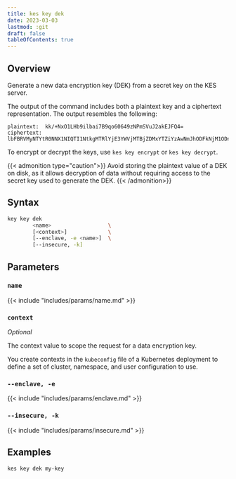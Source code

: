 ```yaml
---
title: kes key dek
date: 2023-03-03
lastmod: :git
draft: false
tableOfContents: true
---
```


## Overview

Generate a new data encryption key (DEK) from a secret key on the KES server.

The output of the command includes both a plaintext key and a ciphertext representation.
The output resembles the following:

```
plaintext:  kk/+NxO1LHb9ilbai7B9qo60649zNPmSVuJ2akEJFQ4=
ciphertext: lbFBRVMyNTYtR0NNX1NIQTI1NtkgMTRlYjE3YWVjMTBjZDMxYTZiYzAwNmJhODFkNjM1ODnEEKOclQFBMYNZ3dVJPCrldAHEDLkZD9YgLpFW77+8b8Qw7Tn/6tFhyYUoFzS4+jYv8ty/Y5bqKzU6lPUEq/O8xEnYs92wEyvdSfTpTDEH8a8Q
```

To encrypt or decrypt the keys, use `kes key encrypt` or `kes key decrypt`.

{{< admonition type="caution">}}
Avoid storing the plaintext value of a DEK on disk, as it allows decryption of data without requiring access to the secret key used to generate the DEK.
{{< /admonition>}}

## Syntax

```sh
key key dek
        <name>                  \
        [<context>]             \
        [--enclave, -e <name>]  \
        [--insecure, -k]
```

## Parameters

### `name`

{{< include "includes/params/name.md" >}}

### `context`

_Optional_

The context value to scope the request for a data encryption key.

You create contexts in the `kubeconfig` file of a Kubernetes deployment to define a set of cluster, namespace, and user configuration to use.

### `--enclave, -e`

{{< include "includes/params/enclave.md" >}}

### `--insecure, -k`

{{< include "includes/params/insecure.md" >}}

## Examples

```sh
kes key dek my-key
```
